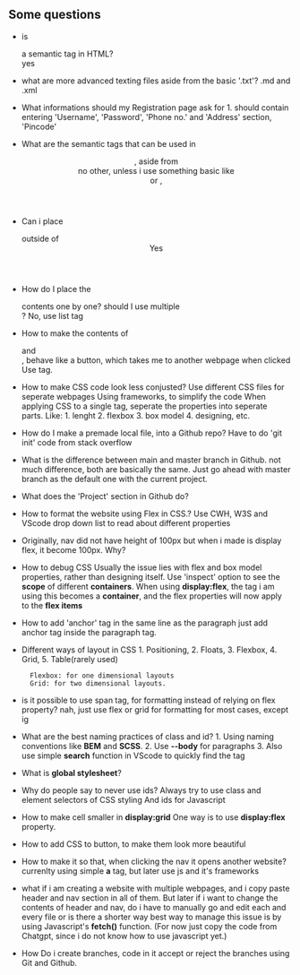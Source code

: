 ## Some questions

- is <nav> a semantic tag in HTML?	
		yes
		
- what are more advanced texting files aside from the basic '.txt'? 
		.md and .xml
		
- What informations should my Registration page ask for
		1. should contain entering 'Username', 'Password', 'Phone no.' and 'Address' section, 'Pincode'

- What are the semantic tags that can be used in <header>, aside from <nav>
		no other, unless i use something basic like <div> or ,<section>

- Can i place <nav> outside of <header>
		Yes
- How do I place the <nav> contents one by one? should I use multiple <div>?
		No, use list tag
	
- How to make the contents of <nav> and <main>, behave like a button, which takes me to another webpage when clicked
		Use <a> tag. 
		
- How to make CSS code look less conjusted?
		Use different CSS files for seperate webpages
		Using frameworks, to simplify the code
		When applying CSS to a single tag, seperate the properties into seperate parts. Like:
			1. lenght 
			2. flexbox 
			3. box model
			4. designing, etc. 
	
- How do I make a premade local file, into a Github repo?
		Have to do 'git init' code from stack overflow
		
- What is the difference between main and master branch in Github.
		not much difference, both are basically the same. Just go ahead with master branch as the default one with the current 
		  project. 

- What does the 'Project' section in Github do?

- How to format the website using Flex in CSS.?
		Use CWH, W3S and VScode drop down list to read about different properties
		
- Originally, nav did not have height of 100px but when i made is display flex, it become 100px. Why?

- How to debug CSS
		Usually the issue lies with flex and box model properties, rather than designing itself.
		Use 'inspect' option to see the **scope** of different **containers**.
		When using **display:flex**, the tag i am using this becomes a **container**, and the flex properties will now apply to    the **flex items**
	
- How to add 'anchor' tag in the same line as the paragraph
		just add anchor tag inside the paragraph tag.
		
- Different ways of layout in CSS
		1. Positioning, 2. Floats, 3. Flexbox, 4. Grid, 5. Table(rarely used)
		
		Flexbox: for one dimensional layouts
		Grid: for two dimensional layouts.
		
- is it possible to use span tag, for formatting instead of relying on flex property?
		nah, just use flex or grid for formatting for most cases, except ig 

- What are the best naming practices of class and id? 
		1. Using naming conventions like **BEM** and **SCSS**.
		2. Use **--body** for paragraphs
		3. Also use simple **search** function in VScode to quickly find the tag
		
- What is **global stylesheet**?

- Why do people say to never use ids?
		Always try to use class and element selectors of CSS styling
		And ids for Javascript
		
- How to make cell smaller in **display:grid**
		One way is to use **display:flex** property. 
		
- How to add CSS to button, to make them look more beautiful

- How to make it so that, when clicking the nav it opens another website?
		currenlty using simple **a** tag, but later use js and it's frameworks
		
- what if i am creating a website with multiple webpages, and i copy paste header and nav section in all of them. But later if i want to change the contents of header and nav, do i have to manually go and edit each and every file or is there a shorter way
		best way to manage this issue is by using Javascript's **fetch()** function. (For now just copy the code from Chatgpt, since i do not know how to use javascript yet.)
		
- How Do i create branches, code in it accept or reject the branches using Git and Github.